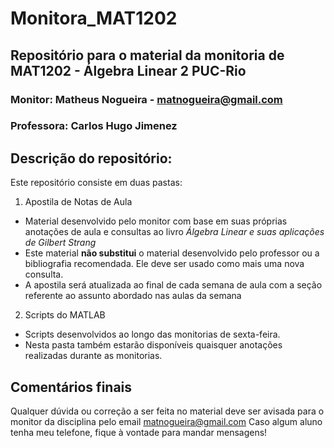 # Monitora_MAT1202
## Repositório para o material da monitoria de MAT1202 - Álgebra Linear 2 PUC-Rio
### Monitor: Matheus Nogueira - matnogueira@gmail.com
### Professora: Carlos Hugo Jimenez


## Descrição do repositório:

Este repositório consiste em duas pastas:
1. Apostila de Notas de Aula
  - Material desenvolvido pelo monitor com base em suas próprias anotações de aula e consultas ao livro *Álgebra Linear e suas aplicações de Gilbert Strang*
  - Este material **não substitui** o material desenvolvido pelo professor ou a bibliografia recomendada. Ele deve ser usado como mais uma nova consulta.
  - A apostila será atualizada ao final de cada semana de aula com a seção referente ao assunto abordado nas aulas da semana
2. Scripts do MATLAB
  - Scripts desenvolvidos ao longo das monitorias de sexta-feira.
  - Nesta pasta também estarão disponíveis quaisquer anotações realizadas durante as monitorias.

## Comentários finais

Qualquer dúvida ou correção a ser feita no material deve ser avisada para o monitor da disciplina pelo email matnogueira@gmail.com
Caso algum aluno tenha meu telefone, fique à vontade para mandar mensagens!


